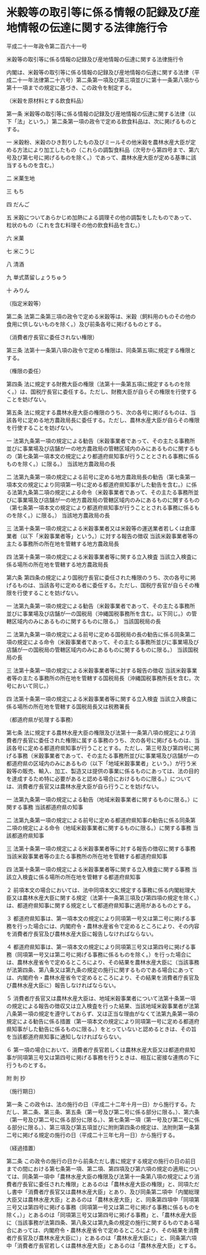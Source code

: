 # 米穀等の取引等に係る情報の記録及び産地情報の伝達に関する法律施行令

平成二十一年政令第二百六十一号

米穀等の取引等に係る情報の記録及び産地情報の伝達に関する法律施行令

内閣は、米穀等の取引等に係る情報の記録及び産地情報の伝達に関する法律（平成二十一年法律第二十六号）第二条第一項及び第三項並びに第十一条第八項から第十一項までの規定に基づき、この政令を制定する。

（米穀を原材料とする飲食料品）

第一条 米穀等の取引等に係る情報の記録及び産地情報の伝達に関する法律（以下「法」という。）第二条第一項の政令で定める飲食料品は、次に掲げるものとする。

一 米穀粉、米穀のひき割りしたもの及びミールその他米穀を農林水産大臣が定める方法により加工したもの（これらの調製食料品（次号から第四号まで、第六号及び第七号に掲げるものを除く。）であって、農林水産大臣が定める基準に該当するものを含む。）

二 米菓生地

三 もち

四 だんご

五 米穀についてあらかじめ加熱による調理その他の調製をしたものであって、粒状のもの（これを含む料理その他の飲食料品を含む。）

六 米菓

七 米こうじ

八 清酒

九 単式蒸留しょうちゅう

十 みりん

（指定米穀等）

第二条 法第二条第三項の政令で定める米穀等は、米穀（飼料用のものその他の食用に供しないものを除く。）及び前条各号に掲げるものとする。

（消費者庁長官に委任されない権限）

第三条 法第十一条第八項の政令で定める権限は、同条第五項に規定する権限とする。

（権限の委任）

第四条 法に規定する財務大臣の権限（法第十一条第五項に規定するものを除く。）は、国税庁長官に委任する。ただし、財務大臣が自らその権限を行使することを妨げない。

第五条 法に規定する農林水産大臣の権限のうち、次の各号に掲げるものは、当該各号に定める地方農政局長に委任する。ただし、農林水産大臣が自らその権限を行使することを妨げない。

一 法第九条第一項の規定による勧告（米穀事業者であって、その主たる事務所並びに事業場及び店舗が一の地方農政局の管轄区域内のみにあるものに関するもの（第七条第一項本文の規定により都道府県知事が行うこととされる事務に係るものを除く。）に限る。） 当該地方農政局の長

二 法第九条第一項の規定による前号に定める地方農政局長の勧告（第七条第一項本文の規定により同項第一号に定める都道府県知事がした勧告を含む。）に係る法第九条第二項の規定による命令（米穀事業者であって、その主たる事務所並びに事業場及び店舗が一の地方農政局の管轄区域内のみにあるものに関するもの（第七条第一項本文の規定により都道府県知事が行うこととされる事務に係るものを除く。）に限る。） 当該地方農政局の長

三 法第十条第一項の規定による米穀事業者又は米穀等の運送業者若しくは倉庫業者（以下「米穀事業者等」という。）に対する報告の徴収 当該米穀事業者等の主たる事務所の所在地を管轄する地方農政局長

四 法第十条第一項の規定による米穀事業者等に関する立入検査 当該立入検査に係る場所の所在地を管轄する地方農政局長

第六条 第四条の規定により国税庁長官に委任された権限のうち、次の各号に掲げるものは、当該各号に定める者に委任する。ただし、国税庁長官が自らその権限を行使することを妨げない。

一 法第九条第一項の規定による勧告（米穀事業者であって、その主たる事務所並びに事業場及び店舗が一の国税局（沖縄国税事務所を含む。以下同じ。）の管轄区域内のみにあるものに関するものに限る。） 当該国税局の長

二 法第九条第一項の規定による前号に定める国税局の長の勧告に係る同条第二項の規定による命令（米穀事業者であって、その主たる事務所並びに事業場及び店舗が一の国税局の管轄区域内のみにあるものに関するものに限る。） 当該国税局の長

三 法第十条第一項の規定による米穀事業者等に対する報告の徴収 当該米穀事業者等の主たる事務所の所在地を管轄する国税局長（沖縄国税事務所長を含む。次号において同じ。）

四 法第十条第一項の規定による米穀事業者等に関する立入検査 当該立入検査に係る場所の所在地を管轄する国税局長又は税務署長

（都道府県が処理する事務）

第七条 法に規定する農林水産大臣の権限及び法第十一条第八項の規定により消費者庁長官に委任された権限に属する事務のうち、次の各号に掲げるものは、当該各号に定める都道府県知事が行うこととする。ただし、第三号及び第四号に掲げる事務（米穀事業者であって、その主たる事務所並びに事業場及び店舗が一の都道府県の区域内のみにあるもの（以下「地域米穀事業者」という。）が行う米穀等の販売、輸入、加工、製造又は提供の事業に係るものにあっては、法の目的を達成するため特に必要があると認める場合におけるものに限る。）については、消費者庁長官又は農林水産大臣が自ら行うことを妨げない。

一 法第九条第一項の規定による勧告（地域米穀事業者に関するものに限る。）に関する事務 当該都道府県の知事

二 法第九条第一項の規定による前号に定める都道府県知事の勧告に係る同条第二項の規定による命令（地域米穀事業者に関するものに限る。）に関する事務 当該都道府県知事

三 法第十条第一項の規定による米穀事業者等に対する報告の徴収に関する事務 当該米穀事業者等の主たる事務所の所在地を管轄する都道府県知事

四 法第十条第一項の規定による米穀事業者等に関する立入検査に関する事務 当該立入検査に係る場所の所在地を管轄する都道府県知事

２ 前項本文の場合においては、法中同項本文に規定する事務に係る内閣総理大臣又は農林水産大臣に関する規定（法第十一条第三項及び第四項の規定を除く。）は、都道府県知事に関する規定として都道府県知事に適用があるものとする。

３ 都道府県知事は、第一項本文の規定により同項第一号又は第二号に掲げる事務を行った場合には、内閣府令・農林水産省令で定めるところにより、その内容を消費者庁長官及び農林水産大臣に報告しなければならない。

４ 都道府県知事は、第一項本文の規定により同項第三号又は第四号に掲げる事務（同項第一号又は第二号に掲げる事務に係るものを除く。）を行った場合には、農林水産省令で定めるところにより、その結果を農林水産大臣に（当該事務が法第四条、第八条又は第九条の規定の施行に関するものである場合にあっては、内閣府令・農林水産省令で定めるところにより、その結果を消費者庁長官及び農林水産大臣に）報告しなければならない。

５ 消費者庁長官又は農林水産大臣は、地域米穀事業者について法第十条第一項の規定による報告の徴収又は立入検査を行った結果、当該地域米穀事業者が法第八条第一項の規定を遵守しておらず、又は正当な理由がなくて法第九条第一項の規定による勧告に係る措置（第一項本文の規定により同項第一号に定める都道府県知事がした勧告に係るものに限る。）をとっていないと認めるときは、その旨を当該都道府県知事に通知しなければならない。

６ 第一項の場合において、消費者庁長官若しくは農林水産大臣又は都道府県知事が同項第三号又は第四号に掲げる事務を行うときは、相互に密接な連携の下に行うものとする。

附 則 抄

（施行期日）

第一条 この政令は、法の施行の日（平成二十二年十月一日）から施行する。ただし、第二条、第三条、第五条（第一号及び第二号に係る部分に限る。）、第六条（第一号及び第二号に係る部分に限る。）、第七条第一項（第一号及び第二号に係る部分に限る。）、第三項及び第五項並びに附則第四条の規定は、法附則第一条第二号に掲げる規定の施行の日（平成二十三年七月一日）から施行する。

（経過措置）

第二条 この政令の施行の日から前条ただし書に規定する規定の施行の日の前日までの間における第七条第一項、第二項、第四項及び第六項の規定の適用については、同条第一項中「農林水産大臣の権限及び法第十一条第八項の規定により消費者庁長官に委任された権限」とあるのは「農林水産大臣の権限」と、同項ただし書中「消費者庁長官又は農林水産大臣」とあり、及び同条第二項中「内閣総理大臣又は農林水産大臣」とあるのは「農林水産大臣」と、同条第四項中「同項第三号又は第四号に掲げる事務（同項第一号又は第二号に掲げる事務に係るものを除く。）」とあるのは「同項第三号又は第四号に掲げる事務」と、「農林水産大臣に（当該事務が法第四条、第八条又は第九条の規定の施行に関するものである場合にあっては、内閣府令・農林水産省令で定めるところにより、その結果を消費者庁長官及び農林水産大臣に）」とあるのは「農林水産大臣に」と、同条第六項中「消費者庁長官若しくは農林水産大臣」とあるのは「農林水産大臣」とする。
